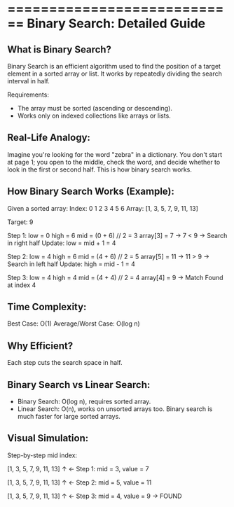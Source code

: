 ============================
Binary Search: Detailed Guide
============================

## What is Binary Search?

Binary Search is an efficient algorithm used to find the position of a target element in a sorted array or list. It works by repeatedly dividing the search interval in half.

Requirements:

* The array must be sorted (ascending or descending).
* Works only on indexed collections like arrays or lists.
## Real-Life Analogy:

Imagine you're looking for the word "zebra" in a dictionary. You don't start at page 1; you open to the middle, check the word, and decide whether to look in the first or second half. This is how binary search works.

## How Binary Search Works (Example):

Given a sorted array:
Index:  0  1  2  3  4  5  6
Array: [1, 3, 5, 7, 9, 11, 13]

Target: 9

Step 1:
low = 0
high = 6
mid = (0 + 6) // 2 = 3
array[3] = 7 → 7 < 9 → Search in right half
Update: low = mid + 1 = 4

Step 2:
low = 4
high = 6
mid = (4 + 6) // 2 = 5
array[5] = 11 → 11 > 9 → Search in left half
Update: high = mid - 1 = 4

Step 3:
low = 4
high = 4
mid = (4 + 4) // 2 = 4
array[4] = 9 → Match Found at index 4

## Time Complexity:

Best Case: O(1)
Average/Worst Case: O(log n)

## Why Efficient?

Each step cuts the search space in half.

## Binary Search vs Linear Search:

* Binary Search: O(log n), requires sorted array.
* Linear Search: O(n), works on unsorted arrays too.
  Binary search is much faster for large sorted arrays.
## Visual Simulation:

Step-by-step mid index:

[1, 3, 5, 7, 9, 11, 13]
             ↑         ← Step 1: mid = 3, value = 7

[1, 3, 5, 7, 9, 11, 13]
                   ↑   ← Step 2: mid = 5, value = 11

[1, 3, 5, 7, 9, 11, 13]
               ↑       ← Step 3: mid = 4, value = 9 → FOUND

